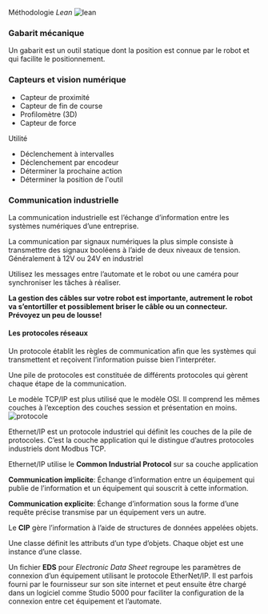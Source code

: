 Méthodologie *Lean*
![lean](Images/lean.png)

### Gabarit mécanique
Un gabarit est un outil statique dont la position est connue par le robot et qui facilite le positionnement.

### Capteurs et vision numérique
- Capteur de proximité
- Capteur de fin de course
- Profilomètre (3D)
- Capteur de force

Utilité
- Déclenchement à intervalles
- Déclenchement par encodeur 
- Déterminer la prochaine action
- Déterminer la position de l'outil

### Communication industrielle
La communication industrielle est l’échange d’information entre les systèmes numériques d’une entreprise.

La communication par signaux numériques la plus simple consiste à transmettre des signaux booléens à l’aide de deux niveaux de tension. Généralement à 12V ou 24V en industriel

Utilisez les messages entre l’automate et le robot ou une caméra pour synchroniser les tâches à réaliser.

**La gestion des câbles sur votre robot est importante, autrement le robot va s’entortiller et possiblement briser le câble ou un connecteur. Prévoyez un peu de lousse!**

#### Les protocoles réseaux
Un protocole établit les règles de communication afin que les systèmes qui transmettent et reçoivent l’information puisse bien l’interpréter.

Une pile de protocoles est constituée de différents protocoles qui gèrent chaque étape de la communication.

Le modèle TCP/IP est plus utilisé que le modèle OSI. Il comprend les mêmes couches à l’exception des couches session et présentation en moins. ![protocole](Images/protocole.png)

Ethernet/IP est un protocole industriel qui définit les couches de la pile de protocoles. C’est la couche application qui le distingue d’autres protocoles industriels dont Modbus TCP.

Ethernet/IP utilise le **Common Industrial Protocol** sur sa couche application

**Communication implicite**: Échange d’information entre un équipement qui publie de l’information et un équipement qui souscrit à cette information. 

**Communication explicite**: Échange d’information sous la forme d’une requête précise transmise par un équipement vers un autre.

Le **CIP** gère l’information à l’aide de structures de données appelées objets.

Une classe définit les attributs d’un type d’objets. Chaque objet est une instance d’une classe.

Un fichier **EDS** pour *Electronic Data Sheet* regroupe les paramètres de connexion d’un équipement utilisant le protocole EtherNet/IP. Il est parfois fourni par le fournisseur sur son site internet et peut ensuite être chargé dans un logiciel comme Studio 5000 pour faciliter la configuration de la connexion entre cet équipement et l’automate.